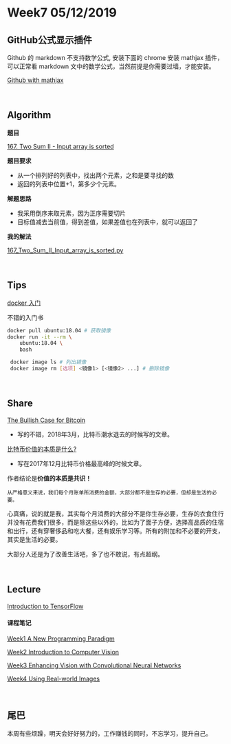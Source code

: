 # Week7 05/12/2019

## GitHub公式显示插件
Github 的 markdown 不支持数学公式, 安装下面的 chrome 安装 mathjax 插件，可以正常看 markdown 文中的数学公式，当然前提是你需要过墙，才能安装。

[Github with mathjax](https://chrome.google.com/webstore/detail/github-with-mathjax/ioemnmodlmafdkllaclgeombjnmnbima)

&nbsp;
## Algorithm

**题目**

[167. Two Sum II - Input array is sorted](https://leetcode.com/problems/two-sum-ii-input-array-is-sorted/)

**题目要求**
- 从一个排列好的列表中，找出两个元素，之和是要寻找的数
- 返回的列表中位置+1，第多少个元素。


**解题思路**
- 我采用倒序来取元素，因为正序需要切片
- 目标值减去当前值，得到差值，如果差值也在列表中，就可以返回了


**我的解法**

[167_Two_Sum_II_Input_array_is_sorted.py](https://github.com/rubust-ai/Leetcode-python3/blob/master/167_Two_Sum_II_Input_array_is_sorted.py)

&nbsp;
## Tips

[docker 入门](https://yeasy.gitbooks.io/docker_practice/content/image/pull.html)

不错的入门书

```bash
docker pull ubuntu:18.04 # 获取镜像
docker run -it --rm \
    ubuntu:18.04 \
    bash

 docker image ls # 列出镜像   
 docker image rm [选项] <镜像1> [<镜像2> ...] # 删除镜像
```

&nbsp;
## Share

[The Bullish Case for Bitcoin](https://medium.com/@vijayboyapati/the-bullish-case-for-bitcoin-6ecc8bdecc1)

- 写的不错，2018年3月，比特币潮水退去的时候写的文章。


[比特币价值的本质是什么?](https://mp.weixin.qq.com/s/7ga-UNTvMWH_TinXipnLpQ)

- 写在2017年12月比特币价格最高峰的时候文章。

作者结论是**价值的本质是共识！**


`从严格意义来说，我们每个月账单所消费的金额，大部分都不是生存的必要，但却是生活的必要。`

心真痛，说的就是我，其实每个月消费的大部分不是你生存必要，生存的衣食住行并没有花费我们很多，而是除这些以外的，比如为了面子方便，选择高品质的住宿和出行，还有穿奢侈品和吃大餐，还有娱乐学习等。所有的附加和不必要的开支，其实是生活的必要。

大部分人还是为了改善生活吧，多了也不敢说，有点超纲。


&nbsp;
## Lecture

[Introduction to TensorFlow](https://www.coursera.org/learn/introduction-tensorflow/)



#### 课程笔记

[Week1 A New Programming Paradigm](https://github.com/rubust-ai/Introduction-to-TensorFlow/blob/master/week1.md)


[Week2 Introduction to Computer Vision](https://github.com/rubust-ai/Introduction-to-TensorFlow/blob/master/week2.md)


[Week3 Enhancing Vision with Convolutional Neural Networks](https://github.com/rubust-ai/Introduction-to-TensorFlow/blob/master/week3.md)


[Week4 Using Real-world Images](https://github.com/rubust-ai/Introduction-to-TensorFlow/blob/master/week4.md)


&nbsp;
## 尾巴

本周有些烦躁，明天会好好努力的，工作赚钱的同时，不忘学习，提升自己。
